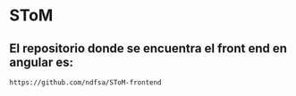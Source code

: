 # SToM
## El repositorio donde se encuentra el front end en angular es:
```
https://github.com/ndfsa/SToM-frontend
```

